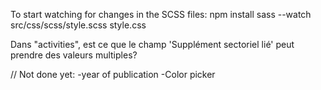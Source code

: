 To start watching for changes in the SCSS files: 
npm install
sass --watch src/css/scss/style.scss style.css


Dans "activities", est ce que le champ 'Supplément sectoriel lié' peut prendre des valeurs multiples? 

// Not done yet: 
-year of publication
-Color picker